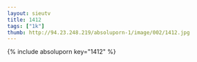```yaml
--- 
layout: sieutv
title: 1412
tags: ["1k"]
thumb: http://94.23.248.219/absoluporn-1/image/002/1412.jpg
---
```

{% include absoluporn key="1412" %} 
